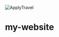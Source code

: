 ![ApplyTravel](https://github.com/user-attachments/assets/e2b93a1e-1534-4784-9040-1eab0589cc55)
# my-website
